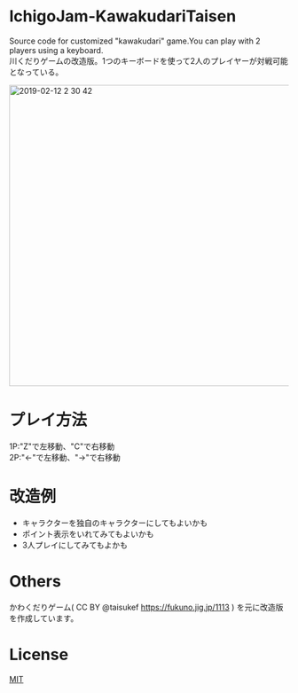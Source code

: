 # IchigoJam-KawakudariTaisen
Source code for customized "kawakudari" game.You can play with 2 players using a keyboard.  
川くだりゲームの改造版。1つのキーボードを使って2人のプレイヤーが対戦可能となっている。  

<img width="543" alt="2019-02-12 2 30 42" src="https://user-images.githubusercontent.com/7673806/52581586-77a39400-2e6e-11e9-8291-584c7a76f704.png">

# プレイ方法
1P:"Z"で左移動、"C"で右移動  
2P:"←"で左移動、"→"で右移動

# 改造例
* キャラクターを独自のキャラクターにしてもよいかも  
* ポイント表示をいれてみてもよいかも
* 3人プレイにしてみてもよかも

# Others
かわくだりゲーム( CC BY @taisukef https://fukuno.jig.jp/1113 ) を元に改造版を作成しています。 

# License
[MIT](https://github.com/tcnksm/tool/blob/master/LICENCE)
